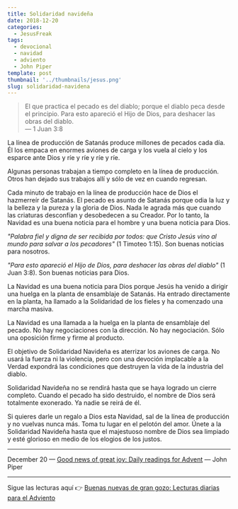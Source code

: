 ```yaml
---
title: Solidaridad navideña
date: 2018-12-20
categories:
  - JesusFreak
tags:
  - devocional
  - navidad
  - adviento
  - John Piper
template: post
thumbnail: '../thumbnails/jesus.png'
slug: solidaridad-navidena
---
```


> El que practica el pecado es del diablo; porque el diablo peca desde el principio. Para esto apareció el Hijo de Dios, para deshacer las obras del diablo.<br>
> — 1 Juan 3:8

La línea de producción de Satanás produce millones de pecados cada día. Él los empaca en enormes aviones de carga y los vuela al cielo y los esparce ante Dios y ríe y ríe y ríe y ríe.

Algunas personas trabajan a tiempo completo en la línea de producción. Otros han dejado sus trabajos allí y sólo de vez en cuando regresan.

Cada minuto de trabajo en la línea de producción hace de Dios el hazmerreír de Satanás. El pecado es asunto de Satanás porque odia la luz y la belleza y la pureza y la gloria de Dios. Nada le agrada más que cuando las criaturas desconfían y desobedecen a su Creador.
Por lo tanto, la Navidad es una buena noticia para el hombre y una buena noticia para Dios.

_"Palabra fiel y digna de ser recibida por todos: que Cristo Jesús vino al mundo para salvar a los pecadores"_ (1 Timoteo 1:15). Son buenas noticias para nosotros.

_"Para esto apareció el Hijo de Dios, para deshacer las obras del diablo"_ (1 Juan 3:8). Son buenas noticias para Dios.

La Navidad es una buena noticia para Dios porque Jesús ha venido a dirigir una huelga en la planta de ensamblaje de Satanás. Ha entrado directamente en la planta, ha llamado a la Solidaridad de los fieles y ha comenzado una marcha masiva.

La Navidad es una llamada a la huelga en la planta de ensamblaje del pecado. No hay negociaciones con la dirección. No hay negociación. Sólo una oposición firme y firme al producto.

El objetivo de Solidaridad Navideña es aterrizar los aviones de carga. No usará la fuerza ni la violencia, pero con una devoción implacable a la Verdad expondrá las condiciones que destruyen la vida de la industria del diablo.

Solidaridad Navideña no se rendirá hasta que se haya logrado un cierre completo.
Cuando el pecado ha sido destruido, el nombre de Dios será totalmente exonerado. Ya nadie se reirá de él.

Si quieres darle un regalo a Dios esta Navidad, sal de la línea de producción y no vuelvas nunca más. Toma tu lugar en el pelotón del amor. Únete a la Solidaridad Navideña hasta que el majestuoso nombre de Dios sea limpiado y esté glorioso en medio de los elogios de los justos.

---

December 20 — [Good news of great joy: Daily readings for Advent](https://www.desiringgod.org/books/good-news-of-great-joy) — John Piper

---

Sigue las lecturas aquí 👉 [Buenas nuevas de gran gozo: Lecturas diarias para el Adviento](/buenas-nuevas-de-gran-gozo-lecturas-diarias-para-adviento)